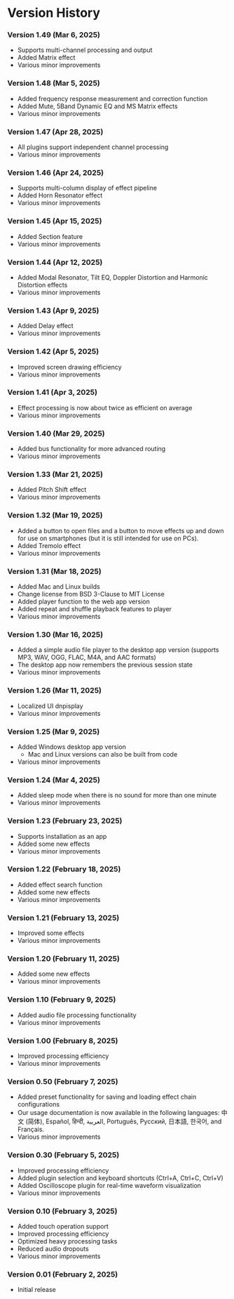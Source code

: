 # Version History

### Version 1.49 (Mar 6, 2025)
- Supports multi-channel processing and output
- Added Matrix effect
- Various minor improvements

### Version 1.48 (Mar 5, 2025)
- Added frequency response measurement and correction function
- Added Mute, 5Band Dynamic EQ and MS Matrix effects
- Various minor improvements

### Version 1.47 (Apr 28, 2025)
- All plugins support independent channel processing
- Various minor improvements

### Version 1.46 (Apr 24, 2025)
- Supports multi-column display of effect pipeline
- Added Horn Resonator effect
- Various minor improvements

### Version 1.45 (Apr 15, 2025)
- Added Section feature
- Various minor improvements

### Version 1.44 (Apr 12, 2025)
- Added Modal Resonator, Tilt EQ, Doppler Distortion and Harmonic Distortion effects
- Various minor improvements

### Version 1.43 (Apr 9, 2025)
- Added Delay effect
- Various minor improvements

### Version 1.42 (Apr 5, 2025)
- Improved screen drawing efficiency
- Various minor improvements

### Version 1.41 (Apr 3, 2025)
- Effect processing is now about twice as efficient on average
- Various minor improvements

### Version 1.40 (Mar 29, 2025)
- Added bus functionality for more advanced routing
- Various minor improvements

### Version 1.33 (Mar 21, 2025)
- Added Pitch Shift effect
- Various minor improvements

### Version 1.32 (Mar 19, 2025)
- Added a button to open files and a button to move effects up and down for use on smartphones (but it is still intended for use on PCs).
- Added Tremolo effect
- Various minor improvements

### Version 1.31 (Mar 18, 2025)
- Added Mac and Linux builds
- Change license from BSD 3-Clause to MIT License
- Added player function to the web app version
- Added repeat and shuffle playback features to player
- Various minor improvements

### Version 1.30 (Mar 16, 2025)
- Added a simple audio file player to the desktop app version (supports MP3, WAV, OGG, FLAC, M4A, and AAC formats)
- The desktop app now remembers the previous session state
- Various minor improvements

### Version 1.26 (Mar 11, 2025)
- Localized UI dnpisplay
- Various minor improvements

### Version 1.25 (Mar 9, 2025)
- Added Windows desktop app version
  - Mac and Linux versions can also be built from code
- Various minor improvements

### Version 1.24 (Mar 4, 2025)
- Added sleep mode when there is no sound for more than one minute
- Various minor improvements

### Version 1.23 (February 23, 2025)
- Supports installation as an app
- Added some new effects
- Various minor improvements

### Version 1.22 (February 18, 2025)
- Added effect search function
- Added some new effects
- Various minor improvements

### Version 1.21 (February 13, 2025)
- Improved some effects
- Various minor improvements

### Version 1.20 (February 11, 2025)
- Added some new effects
- Various minor improvements

### Version 1.10 (February 9, 2025)
- Added audio file processing functionality
- Various minor improvements

### Version 1.00 (February 8, 2025)
- Improved processing efficiency
- Various minor improvements

### Version 0.50 (February 7, 2025)
- Added preset functionality for saving and loading effect chain configurations
- Our usage documentation is now available in the following languages: 中文 (简体), Español, हिन्दी, العربية, Português, Русский, 日本語, 한국어, and Français.
- Various minor improvements

### Version 0.30 (February 5, 2025)
- Improved processing efficiency
- Added plugin selection and keyboard shortcuts (Ctrl+A, Ctrl+C, Ctrl+V)
- Added Oscilloscope plugin for real-time waveform visualization
- Various minor improvements

### Version 0.10 (February 3, 2025)
- Added touch operation support
- Improved processing efficiency
- Optimized heavy processing tasks
- Reduced audio dropouts
- Various minor improvements

### Version 0.01 (February 2, 2025)
- Initial release
